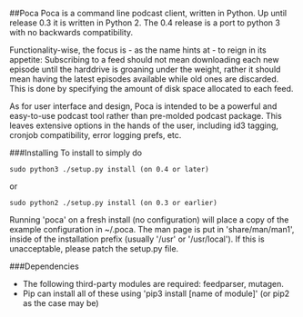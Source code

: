 ##Poca
Poca is a command line podcast client, written in Python. Up until release 0.3
it is written in Python 2. The 0.4 release is a port to python 3 with no 
backwards compatibility.

Functionality-wise, the focus is - as the name hints at - to reign in its 
appetite: Subscribing to a feed should not mean downloading each new episode 
until the harddrive is groaning under the weight, rather it should mean having 
the latest episodes available while old ones are discarded. This is done by 
specifying the amount of disk space allocated to each feed.
 
As for user interface and design, Poca is intended to be a powerful and 
easy-to-use podcast tool rather than pre-molded podcast package. This 
leaves extensive options in the hands of the user, including id3 tagging, 
cronjob compatibility, error logging prefs, etc.

###Installing
To install to simply do

    sudo python3 ./setup.py install (on 0.4 or later)

or

    sudo python2 ./setup.py install (on 0.3 or earlier)

Running 'poca' on a fresh install (no configuration) will place a copy of the 
example configuration in ~/.poca. The man page is put in 'share/man/man1', 
inside of the installation prefix (usually '/usr' or '/usr/local'). If this 
is unacceptable, please patch the setup.py file.

###Dependencies
* The following third-party modules are required: feedparser, mutagen.
* Pip can install all of these using 'pip3 install [name of module]' (or pip2
  as the case may be)

